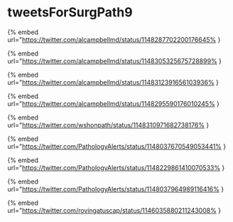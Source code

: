 # tweetsForSurgPath9

{% embed url="https://twitter.com/alcampbellmd/status/1148287702200176645% }

{% embed url="https://twitter.com/alcampbellmd/status/1148305325675728899% }

{% embed url="https://twitter.com/alcampbellmd/status/1148312391656103936% }

{% embed url="https://twitter.com/alcampbellmd/status/1148295590176010245% }

{% embed url="https://twitter.com/wshonpath/status/1148310971682738176% }

{% embed url="https://twitter.com/PathologyAlerts/status/1148037670549053441% }

{% embed url="https://twitter.com/PathologyAlerts/status/1148229861410070533% }

{% embed url="https://twitter.com/PathologyAlerts/status/1148037964989116416% }

{% embed url="https://twitter.com/rovingatuscap/status/1146035880211243008% }

